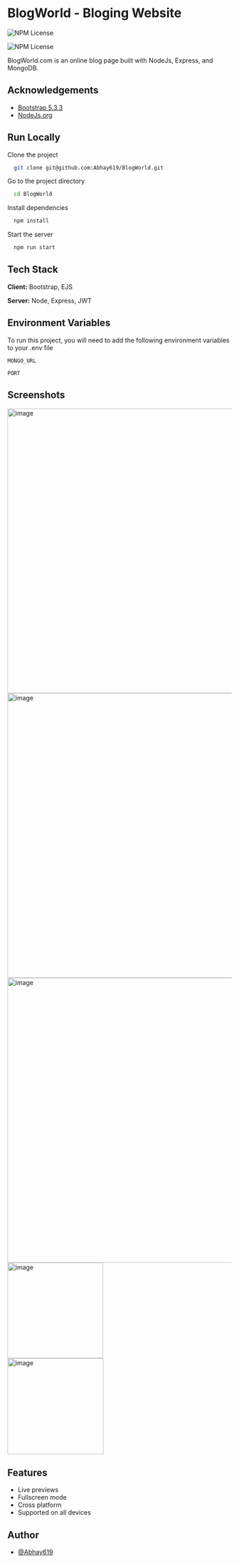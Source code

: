 # BlogWorld - Bloging Website 
![NPM License](https://badgen.net/badge/npm/v10.8.2/green?npm)

![NPM License](https://badgen.net/badge/build/passing/blue)

BlogWorld.com is an online blog page built with NodeJs, Express, and MongoDB.




## Acknowledgements

 - [Bootstrap 5.3.3](https://getbootstrap.com/docs/5.3/getting-started/introduction/)
 - [NodeJs.org](https://nodejs.org/en/learn/getting-started/an-introduction-to-the-npm-package-manager)


## Run Locally

Clone the project

```bash
  git clone git@github.com:Abhay619/BlogWorld.git
```

Go to the project directory

```bash
  cd BlogWorld
```

Install dependencies

```bash
  npm install
```

Start the server

```bash
  npm run start
```


## Tech Stack

**Client:** Bootstrap, EJS

**Server:** Node, Express, JWT


## Environment Variables

To run this project, you will need to add the following environment variables to your .env file

`MONGO_URL`

`PORT`


## Screenshots

<img width="640" alt="image" src="https://github.com/user-attachments/assets/423e15e4-ea51-4deb-ae26-5873149e8de1">
<br>
<img width="640" alt="image" src="https://github.com/user-attachments/assets/d38ec421-5605-4639-92ee-f6f94e086acf">
<br>
<img width="640" alt="image" src="https://github.com/user-attachments/assets/9267e778-6fe6-4f96-8264-0bf500a3bc61">
<br>
<img width="215" alt="image" src="https://github.com/user-attachments/assets/45d2702f-f6c4-4f57-ac2c-2f9d7804e826" />
<br>
<img width="216" alt="image" src="https://github.com/user-attachments/assets/4e8a4db4-25c0-48f4-9ca6-7dec1a2760ee" />


## Features

- Live previews
- Fullscreen mode
- Cross platform
- Supported on all devices


## Author

- [@Abhay619](https://www.github.com/Abhay619)

